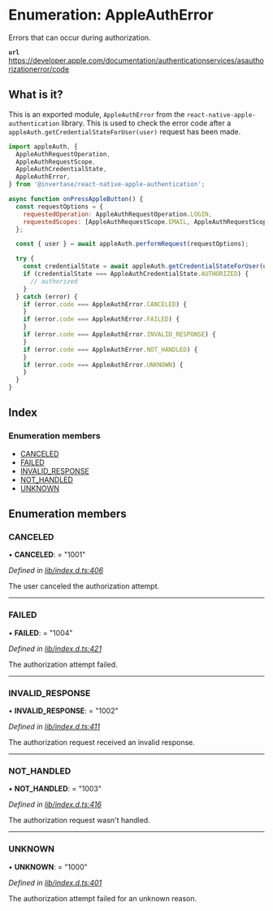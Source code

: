# Enumeration: AppleAuthError

Errors that can occur during authorization.

**`url`** https://developer.apple.com/documentation/authenticationservices/asauthorizationerror/code

## What is it?

This is an exported module, `AppleAuthError` from the `react-native-apple-authentication` library. This is used to
check the error code after a `appleAuth.getCredentialStateForUser(user)` request has been made.

```js
import appleAuth, {
  AppleAuthRequestOperation,
  AppleAuthRequestScope,
  AppleAuthCredentialState,
  AppleAuthError,
} from '@invertase/react-native-apple-authentication';

async function onPressAppleButton() {
  const requestOptions = {
    requestedOperation: AppleAuthRequestOperation.LOGIN,
    requestedScopes: [AppleAuthRequestScope.EMAIL, AppleAuthRequestScope.FULL_NAME],
  };

  const { user } = await appleAuth.performRequest(requestOptions);

  try {
    const credentialState = await appleAuth.getCredentialStateForUser(user);
    if (credentialState === AppleAuthCredentialState.AUTHORIZED) {
      // authorized
    }
  } catch (error) {
    if (error.code === AppleAuthError.CANCELED) {
    }
    if (error.code === AppleAuthError.FAILED) {
    }
    if (error.code === AppleAuthError.INVALID_RESPONSE) {
    }
    if (error.code === AppleAuthError.NOT_HANDLED) {
    }
    if (error.code === AppleAuthError.UNKNOWN) {
    }
  }
}
```

## Index

### Enumeration members

- [CANCELED](_lib_index_d_.rnappleauth.appleautherror.md#canceled)
- [FAILED](_lib_index_d_.rnappleauth.appleautherror.md#failed)
- [INVALID_RESPONSE](_lib_index_d_.rnappleauth.appleautherror.md#invalid_response)
- [NOT_HANDLED](_lib_index_d_.rnappleauth.appleautherror.md#not_handled)
- [UNKNOWN](_lib_index_d_.rnappleauth.appleautherror.md#unknown)

## Enumeration members

### CANCELED

• **CANCELED**: = "1001"

_Defined in [lib/index.d.ts:406](https://github.com/invertase/react-native-apple-authentication/blob/2b75721d/lib/index.d.ts#L406)_

The user canceled the authorization attempt.

---

### FAILED

• **FAILED**: = "1004"

_Defined in [lib/index.d.ts:421](https://github.com/invertase/react-native-apple-authentication/blob/2b75721d/lib/index.d.ts#L421)_

The authorization attempt failed.

---

### INVALID_RESPONSE

• **INVALID_RESPONSE**: = "1002"

_Defined in [lib/index.d.ts:411](https://github.com/invertase/react-native-apple-authentication/blob/2b75721d/lib/index.d.ts#L411)_

The authorization request received an invalid response.

---

### NOT_HANDLED

• **NOT_HANDLED**: = "1003"

_Defined in [lib/index.d.ts:416](https://github.com/invertase/react-native-apple-authentication/blob/2b75721d/lib/index.d.ts#L416)_

The authorization request wasn't handled.

---

### UNKNOWN

• **UNKNOWN**: = "1000"

_Defined in [lib/index.d.ts:401](https://github.com/invertase/react-native-apple-authentication/blob/2b75721d/lib/index.d.ts#L401)_

The authorization attempt failed for an unknown reason.
